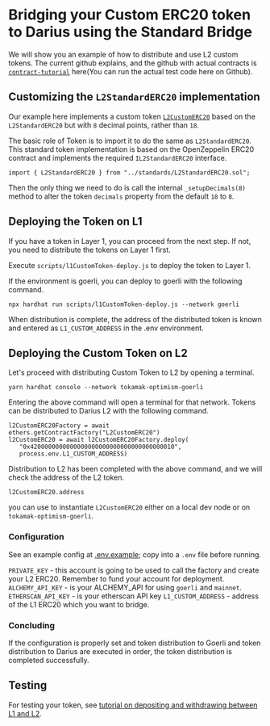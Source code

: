 # Bridging your Custom ERC20 token to Darius using the Standard Bridge

We will show you an example of how to distribute and use L2 custom tokens. The current github explains, and the github with actual contracts is [`contract-tutorial`](https://github.com/tokamak-network/tokamak-optimism-test) here(You can run the actual test code here on Github).

## Customizing the `L2StandardERC20` implementation

Our example here implements a custom token [`L2CustomERC20`](https://github.com/tokamak-network/tokamak-optimism-test/blob/main/contracts/standards/L2StandardERC20.sol) based on the `L2StandardERC20` but with `8` decimal points, rather than `18`.

The basic role of Token is to import it to do the same as `L2StandardERC20`. This standard token implementation is based on the OpenZeppelin ERC20 contract and implements the required `IL2StandardERC20` interface.

```
import { L2StandardERC20 } from "../standards/L2StandardERC20.sol";
```

Then the only thing we need to do is call the internal `_setupDecimals(8)` method to alter the token `decimals` property from the default `18` to `8`.

## Deploying the Token on L1

If you have a token in Layer 1, you can proceed from the next step. If not, you need to distribute the tokens on Layer 1 first.

Execute `scripts/l1CustomToken-deploy.js` to deploy the token to Layer 1.

If the environment is goerli, you can deploy to goerli with the following command.

```
npx hardhat run scripts/l1CustomToken-deploy.js --network goerli
```

When distribution is complete, the address of the distributed token is known and entered as `L1_CUSTOM_ADDRESS` in the .env environment.

## Deploying the Custom Token on L2

Let's proceed with distributing Custom Token to L2 by opening a terminal.

```
yarn hardhat console --network tokamak-optimism-goerli
```

Entering the above command will open a terminal for that network.
Tokens can be distributed to Darius L2 with the following command.

```
l2CustomERC20Factory = await ethers.getContractFactory("L2CustomERC20")
l2CustomERC20 = await l2CustomERC20Factory.deploy(
   "0x4200000000000000000000000000000000000010",
   process.env.L1_CUSTOM_ADDRESS)
```

Distribution to L2 has been completed with the above command, and we will check the address of the L2 token.

```
l2CustomERC20.address
```

you can use to instantiate `L2CustomERC20` either on a local dev node or on `tokamak-optimism-goerli`.


### Configuration

See an example config at [.env.example](.env.example); copy into a `.env` file before running.

`PRIVATE_KEY` - this account is going to be used to call the factory and create your L2 ERC20. Remember to fund your account for deployment.
`ALCHEMY_API_KEY` - is your ALCHEMY_API for using `goerli` and `mainnet`.
`ETHERSCAN_API_KEY` - is your etherscan API key
`L1_CUSTOM_ADDRESS` - address of the L1 ERC20 which you want to bridge.

### Concluding

If the configuration is properly set and token distribution to Goerli and token distribution to Darius are executed in order, the token distribution is completed successfully.

## Testing 

For testing your token, see [tutorial on depositing and withdrawing between L1 and L2](../cross-dom-bridge).
